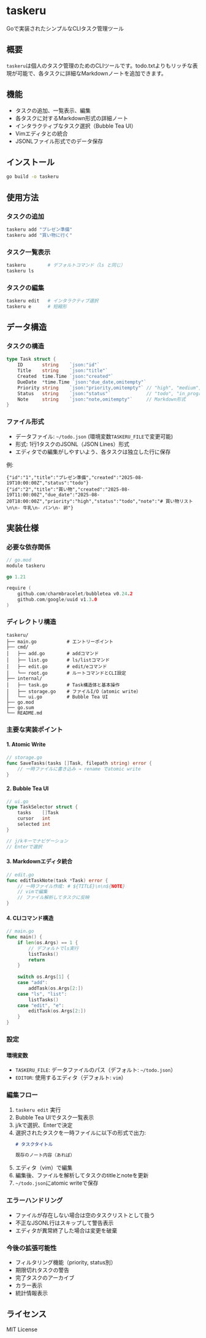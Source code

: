 # taskeru

Goで実装されたシンプルなCLIタスク管理ツール

## 概要

`taskeru`は個人のタスク管理のためのCLIツールです。todo.txtよりもリッチな表現が可能で、各タスクに詳細なMarkdownノートを追加できます。

## 機能

- タスクの追加、一覧表示、編集
- 各タスクに対するMarkdown形式の詳細ノート
- インタラクティブなタスク選択（Bubble Tea UI）
- Vimエディタとの統合
- JSONLファイル形式でのデータ保存

## インストール

```bash
go build -o taskeru
```

## 使用方法

### タスクの追加
```bash
taskeru add "プレゼン準備"
taskeru add "買い物に行く"
```

### タスク一覧表示
```bash
taskeru        # デフォルトコマンド（ls と同じ）
taskeru ls
```

### タスクの編集
```bash
taskeru edit   # インタラクティブ選択
taskeru e      # 短縮形
```

## データ構造

### タスクの構造
```go
type Task struct {
    ID       string    `json:"id"`
    Title    string    `json:"title"`
    Created  time.Time `json:"created"`
    DueDate  *time.Time `json:"due_date,omitempty"`
    Priority string    `json:"priority,omitempty"` // "high", "medium", "low"
    Status   string    `json:"status"`             // "todo", "in_progress", "done"
    Note     string    `json:"note,omitempty"`     // Markdown形式
}
```

### ファイル形式
- データファイル: `~/todo.json` (環境変数`TASKERU_FILE`で変更可能)
- 形式: 1行1タスクのJSONL（JSON Lines）形式
- エディタでの編集がしやすいよう、各タスクは独立した行に保存

例:
```jsonl
{"id":"1","title":"プレゼン準備","created":"2025-08-19T10:00:00Z","status":"todo"}
{"id":"2","title":"買い物","created":"2025-08-19T11:00:00Z","due_date":"2025-08-20T18:00:00Z","priority":"high","status":"todo","note":"# 買い物リスト\n\n- 牛乳\n- パン\n- 卵"}
```

## 実装仕様

### 必要な依存関係
```go
// go.mod
module taskeru

go 1.21

require (
    github.com/charmbracelet/bubbletea v0.24.2
    github.com/google/uuid v1.3.0
)
```

### ディレクトリ構造
```
taskeru/
├── main.go           # エントリーポイント
├── cmd/
│   ├── add.go        # addコマンド
│   ├── list.go       # ls/listコマンド  
│   ├── edit.go       # edit/eコマンド
│   └── root.go       # ルートコマンドとCLI設定
├── internal/
│   ├── task.go       # Task構造体と基本操作
│   ├── storage.go    # ファイルI/O（atomic write）
│   └── ui.go         # Bubble Tea UI
├── go.mod
├── go.sum
└── README.md
```

### 主要な実装ポイント

#### 1. Atomic Write
```go
// storage.go
func SaveTasks(tasks []Task, filepath string) error {
    // 一時ファイルに書き込み → rename でatomic write
}
```

#### 2. Bubble Tea UI
```go
// ui.go  
type TaskSelector struct {
    tasks    []Task
    cursor   int
    selected int
}

// j/kキーでナビゲーション
// Enterで選択
```

#### 3. Markdownエディタ統合
```go
// edit.go
func editTaskNote(task *Task) error {
    // 一時ファイル作成: # ${TITLE}\n\n${NOTE}
    // vimで編集
    // ファイル解析してタスクに反映
}
```

#### 4. CLIコマンド構造
```go
// main.go
func main() {
    if len(os.Args) == 1 {
        // デフォルトでls実行
        listTasks()
        return
    }
    
    switch os.Args[1] {
    case "add":
        addTask(os.Args[2:])
    case "ls", "list":
        listTasks()
    case "edit", "e":
        editTask(os.Args[2:])
    }
}
```

### 設定

#### 環境変数
- `TASKERU_FILE`: データファイルのパス（デフォルト: `~/todo.json`）
- `EDITOR`: 使用するエディタ（デフォルト: `vim`）

### 編集フロー

1. `taskeru edit` 実行
2. Bubble Tea UIでタスク一覧表示
3. j/kで選択、Enterで決定
4. 選択されたタスクを一時ファイルに以下の形式で出力:
   ```markdown
   # タスクタイトル
   
   既存のノート内容（あれば）
   ```
5. エディタ（vim）で編集
6. 編集後、ファイルを解析してタスクのtitleとnoteを更新
7. `~/todo.json`にatomic writeで保存

### エラーハンドリング

- ファイルが存在しない場合は空のタスクリストとして扱う
- 不正なJSONL行はスキップして警告表示
- エディタが異常終了した場合は変更を破棄

### 今後の拡張可能性

- フィルタリング機能（priority, status別）
- 期限切れタスクの警告
- 完了タスクのアーカイブ
- カラー表示
- 統計情報表示

## ライセンス

MIT License
